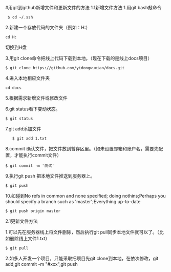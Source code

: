 #用git到github新增文件和更新文件的方法
1.1新增文件方法
1.用git bash敲命令

     $ cd ~/.ssh

2.新建一个存放代码的文件夹（例如：H:）

    cd H:
切换到H盘

3.用git clone命令把线上代码下载到本地。（现在下载的是线上docs项目）

    $ git clone https://github.com/yidongwuxian/docs.git
4.进入本地相应文件夹

    cd docs

5.根据需求新增文件或修改文件

6.git status看下变动状态。

    $ git status
7.git add添加文件

       $ git add 1.txt 

8.commit 确认文件，把文件放到暂存区里。（如未设置邮箱和账户名，需要先配置，才能执行commit文件）

    $ git commit -m '测试'

9.执行git push 把本地文件推送到服务器上。

    $ git push
    
10.如碰到No refs in common and none specified; doing nothins;Perhaps you should specify a branch such as 'master';Everything up-to-date

    $ git push origin master
     
2.1更新文件方法

1.可以先在服务器线上将文件删除，然后执行git pull同步本地文件就可以了。（比如删除线上文件1.txt）

	$ git pull

2.如多人开发一个项目，只能采取把项目先git clone到本地，在依次修改，git add,git commit -m "#xxx",git push

